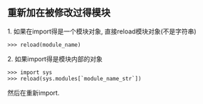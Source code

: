 ## 重新加在被修改过得模块

1\. 如果在import得是一个模块对象, 直接reload模块对象(不是字符串)  

    >>> reload(module_name)
2\. 如果import得是模块内部的对象  

    >>> import sys  
    >>> reload(sys.modules[`module_name_str`])  
然后在重新import.
